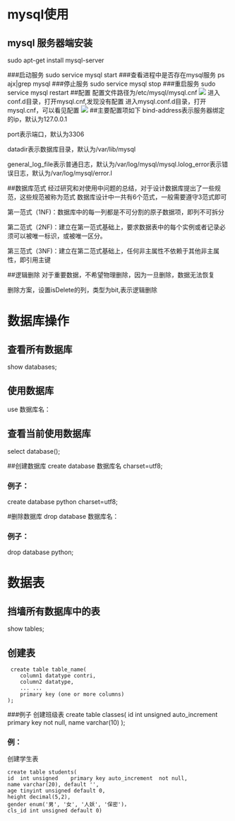 # mysql使用
## mysql 服务器端安装
sudo apt-get install mysql-server

###启动服务
sudo service mysql start
###查看进程中是否存在mysql服务
ps ajx|grep mysql
###停止服务
sudo service mysql stop
###重启服务
sudo service mysql restart
##配置
配置文件路径为/etc/mysql/mysql.cnf
![](https://i.imgur.com/TEZ0ur9.png)
进入conf.d目录，打开mysql.cnf,发现没有配置
进入mysql.conf.d目录，打开mysql.cnf，可以看见配置
![](https://i.imgur.com/G26b2gL.png)
##主要配置项如下
bind-address表示服务器绑定的ip，默认为127.0.0.1

port表示端⼝，默认为3306

datadir表示数据库⽬录，默认为/var/lib/mysql

general_log_file表示普通⽇志，默认为/var/log/mysql/mysql.lolog_error表示错误⽇志，默认为/var/log/mysql/error.l


##数据库范式
经过研究和对使⽤中问题的总结，对于设计数据库提出了⼀些规范，这些规范被称为范式
数据库设计中⼀共有6个范式，一般需要遵守3范式即可

第一范式（1NF)：数据库中的每一列都是不可分割的原子数据项，即列不可拆分

第二范式（2NF)：建立在第一范式基础上，要求数据表中的每个实例或者记录必须可以被唯一标识，或被唯一区分。

第三范式（3NF)：建立在第二范式基础上，任何非主属性不依赖于其他非主属性，即引用主键

##逻辑删除
对于重要数据，不希望物理删除，因为一旦删除，数据无法恢复

删除方案，设置isDelete的列，类型为bit,表示逻辑删除

# 数据库操作
## 查看所有数据库
show databases;

## 使用数据库
use 数据库名：

## 查看当前使用数据库
select database();

##创建数据库
create database 数据库名 charset=utf8;
### 例子：
create database python charset=utf8;

#删除数据库
drop database 数据库名：
### 例子：
drop database python;
# 数据表
## 挡墙所有数据库中的表
show tables;
## 创建表
     create table table_name(
        column1 datatype contri,
        column2 datatype,
        ... ...
        primary key (one or more columns)
    );

###例子
创建班级表
    create table classes(
        id int unsigned auto_increment primary key not null,
       name varchar(10)
    );

###	例：
创建学生表

    create table students( 
    id	int	unsigned	primary	key	auto_increment	not	null,	
    name varchar(20), default '',
    age tinyint unsigned default 0,
    height decimal(5,2),
    gender enum('男', '女', '人妖', '保密')，
    cls_id int unsigned default 0)


